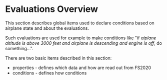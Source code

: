 # Evaluations Overview

This section describes global items used to declare conditions based on airplane state and about the evaluations.

Such evaluations are used for example to make conditions like "if _aiplane altitude is above 3000 feet and airplane is descending and engine is off_, do something...".

There are two basic items described in this section:

* properties - defines which data and how are read out from FS2020
* conditions - defines how conditions
